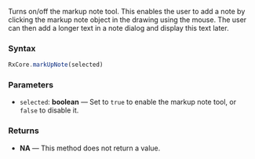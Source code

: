 Turns on/off the markup note tool. This enables the user to add a note by clicking the markup note object in the drawing using the mouse. The user can then add a longer text in a note dialog and display this text later.

### Syntax

```typescript
RxCore.markUpNote(selected)
```

### Parameters

- `selected`: **boolean** — Set to `true` to enable the markup note tool, or `false` to disable it.

### Returns

- **NA** — This method does not return a value.